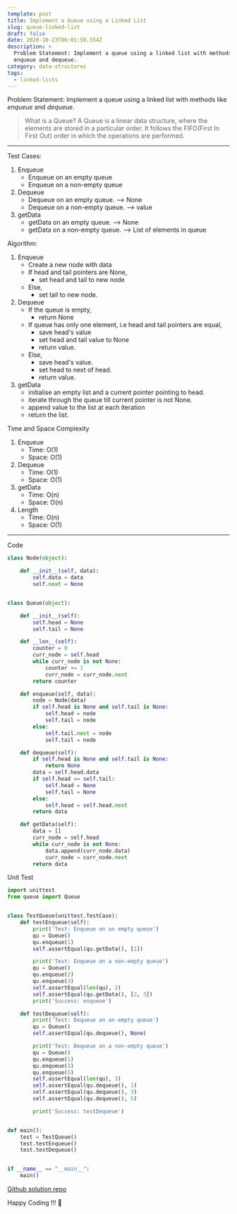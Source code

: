 ```yaml
---
template: post
title: Implement a Queue using a Linked List
slug: queue-linked-list
draft: false
date: 2020-10-23T06:01:59.554Z
description: >
  Problem Statement: Implement a queue using a linked list with methods like
  enqueue and dequeue.
category: data-structures
tags:
  - linked-lists
---
```

Problem Statement: Implement a queue using a linked list with methods like *enqueue* and *dequeue*.

> What is a Queue?
A Queue is a linear data structure, where the elements are stored in a particular order. It follows the FIFO(First In First Out) order in which the operations are performed.

***

Test Cases:
1. Enqueue
    * Enqueue on an empty queue
    * Enqueue on a non-empty queue
2. Dequeue
    * Dequeue on an empty queue. --> None
    * Dequeue on a non-empty queue. --> value
3. getData
    * getData on an empty queue. --> None
    * getData on a non-empty queue. --> List of elements in queue

Algorithm:
1. Enqueue
    * Create a new node with data
    * If head and tail pointers are None,
        * set head and tail to new node
    * Else,
        * set tail to new node.
2. Dequeue
    * If the queue is empty,
        * return None
    * If queue has only one element, i.e head and tail pointers are equal,
        * save head's value
        * set head and tail value to None
        * return value.
    * Else,
        * save head's value.
        * set head to next of head.
        * return value.
3. getData
    * initialise an empty list and a current pointer pointing to head.
    * iterate through the queue till current pointer is not None.
    * append value to the list at each iteration
    * return the list.

Time and Space Complexity
1. Enqueue
    * Time: O(1)
    * Space: O(1)
2. Dequeue
    * Time: O(1)
    * Space: O(1)
3. getData
    * Time: O(n)
    * Space: O(n)
4. Length
    * Time: O(n)
    * Space: O(1)

***

Code
```python
class Node(object):

    def __init__(self, data):
        self.data = data
        self.next = None


class Queue(object):

    def __init__(self):
        self.head = None
        self.tail = None

    def __len__(self):
        counter = 0
        curr_node = self.head
        while curr_node is not None:
            counter += 1
            curr_node = curr_node.next
        return counter

    def enqueue(self, data):
        node = Node(data)
        if self.head is None and self.tail is None:
            self.head = node
            self.tail = node
        else:
            self.tail.next = node
            self.tail = node

    def dequeue(self):
        if self.head is None and self.tail is None:
            return None
        data = self.head.data
        if self.head == self.tail:
            self.head = None
            self.tail = None
        else:
            self.head = self.head.next
        return data

    def getData(self):
        data = []
        curr_node = self.head
        while curr_node is not None:
            data.append(curr_node.data)
            curr_node = curr_node.next
        return data
```

Unit Test
```python
import unittest
from queue import Queue


class TestQueue(unittest.TestCase):
    def testEnqueue(self):
        print('Test: Enqueue on an empty queue')
        qu = Queue()
        qu.enqueue(1)
        self.assertEqual(qu.getData(), [1])

        print('Test: Enqueue on a non-empty queue')
        qu = Queue()
        qu.enqueue(2)
        qu.enqueue(3)
        self.assertEqual(len(qu), 2)
        self.assertEqual(qu.getData(), [2, 3])
        print('Success: enqueue')

    def testDequeue(self):
        print('Test: Dequeue on an empty queue')
        qu = Queue()
        self.assertEqual(qu.dequeue(), None)

        print('Test: Dequeue on a non-empty queue')
        qu = Queue()
        qu.enqueue(1)
        qu.enqueue(3)
        qu.enqueue(5)
        self.assertEqual(len(qu), 3)
        self.assertEqual(qu.dequeue(), 1)
        self.assertEqual(qu.dequeue(), 3)
        self.assertEqual(qu.dequeue(), 5)

        print('Success: testDequeue')


def main():
    test = TestQueue()
    test.testEnqueue()
    test.testDequeue()


if __name__ == "__main__":
    main()
```

[Github solution repo](https://github.com/Codewithml/coding-problems-solutions/tree/master/stacks-queues/queue/queue-linked-list)

Happy Coding !!! :star2: